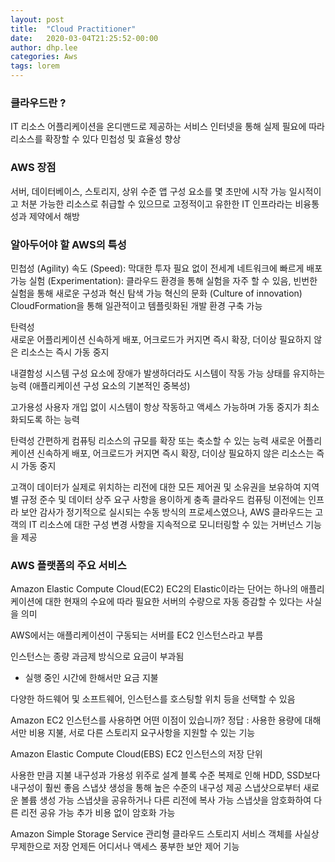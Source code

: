 ```yaml
---
layout: post
title:  "Cloud Practitioner"
date:   2020-03-04T21:25:52-00:00
author: dhp.lee
categories: Aws
tags: lorem
---
```


### 클라우드란 ?
IT 리소스 어플리케이션을 온디맨드로 제공하는 서비스
인터넷을 통해 실제 필요에 따라 리소스를 확장할 수 있다
민첩성 및 효율성 향상

### AWS 장점
서버, 데이터베이스, 스토리지, 상위 수준 앱 구성 요소를 몇 초만에 시작 가능
일시적이고 처분 가능한 리소스로 취급할 수 있으므로 고정적이고 유한한 IT 인프라라는 비융통성과 제약에서 해방

### 알아두어야 할 AWS의 특성
민첩성 (Agility)
속도 (Speed): 막대한 투자 필요 없이 전세계 네트워크에 빠르게 배포 가능
실험 (Experimentation): 클라우드 환경을 통해 실험을 자주 할 수 있음, 빈번한 실험을 통해 새로운 구성과 혁신 탐색 가능
혁신의 문화 (Culture of innovation)
CloudFormation을 통해 일관적이고 템플릿화된 개발 환경 구축 가능

탄력성  
새로운 어플리케이션 신속하게 배포, 어크로드가 커지면 즉시 확장, 더이상 필요하지 않은 리소스는 즉시 가동 중지 

내결함성
시스템 구성 요소에 장애가 발생하더라도 시스템이 작동 가능 상태를 유지하는 능력 (애플리케이션 구성 요소의 기본적인 중복성)

고가용성
사용자 개입 없이 시스템이 항상 작동하고 액세스 가능하며 가동 중지가 최소화되도록 하는 능력

탄력성
간편하게 컴퓨팅 리소스의 규모를 확장 또는 축소할 수 있는 능력
새로운 어플리케이션 신속하게 배포, 어크로드가 커지면 즉시 확장, 더이상 필요하지 않은 리소스는 즉시 가동 중지 

고객이 데이터가 실제로 위치하는 리전에 대한 모든 제어권 및 소유권을 보유하여 지역별 규정 준수 및 데이터 상주 요구 사항을 용이하게 충족
클라우드 컴퓨팅 이전에는 인프라 보안 감사가 정기적으로 실시되는 수동 방식의 프로세스였으나, AWS 클라우드는 고객의 IT 리소스에 대한 구성 변경 사항을 지속적으로 모니터링할 수 있는 거버넌스 기능을 제공


### AWS 플랫폼의 주요 서비스
Amazon Elastic Compute Cloud(EC2)
EC2의 Elastic이라는 단어는 하나의 애플리케이션에 대한 현재의 수요에 따라 필요한 서버의 수량으로 자동 증감할 수 있다는 사실을 의미

AWS에서는 애플리케이션이 구동되는 서버를 EC2 인스턴스라고 부름

인스턴스는 종량 과금제 방식으로 요금이 부과됨
- 실행 중인 시간에 한해서만 요금 지불

다양한 하드웨어 및 소프트웨어, 인스턴스를 호스팅할 위치 등을 선택할 수 있음

Amazon EC2 인스턴스를 사용하면 어떤 이점이 있습니까? 
정답 : 사용한 용량에 대해서만 비용 지불, 서로 다른 스토리지 요구사항을 지원할 수 있는 기능

Amazon Elastic Compute Cloud(EBS)
EC2 인스턴스의 저장 단위

사용한 만큼 지불
내구성과 가용성 위주로 설계
블록 수준 복제로 인해 HDD, SSD보다 내구성이 훨씬 좋음
스냅샷 생성을 통해 높은 수준의 내구성 제공
스냅샷으로부터 새로운 볼륨 생성 가능
스냅샷을 공유하거나 다른 리전에 복사 가능
스냅샷을 암호화하여 다른 리전 공유 가능
추가 비용 없이 암호화 가능

Amazon Simple Storage Service
관리형 클라우드 스토리지 서비스
객체를 사실상 무제한으로 저장
언제든 어디서나 액세스
풍부한 보안 제어 기능





